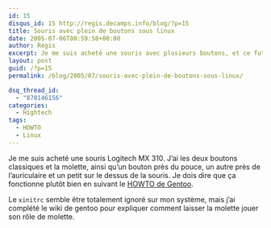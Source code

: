 ```yaml
---
id: 15
disqus_id: 15 http://regis.decamps.info/blog/?p=15
title: Souris avec plein de boutons sous linux
date: 2005-07-06T00:59:58+00:00
author: Régis
excerpt: Je me suis acheté une souris avec plusieurs boutons, et ce fut très simple à faire foncionner sous linux.
layout: post
guid: /?p=15
permalink: /blog/2005/07/souris-avec-plein-de-boutons-sous-linux/

dsq_thread_id:
  - "870146156"
categories:
  - Hightech
tags:
  - HOWTO
  - Linux
---
```

Je me suis acheté une souris Logitech MX 310.
J’ai les deux boutons classiques et la molette, ainsi qu’un bouton près du pouce, un autre près de l’auriculaire et un petit sur le dessus de la souris.
Je dois dire que ça fonctionne plutôt bien en suivant le [HOWTO de Gentoo](http://gentoo-wiki.com/HOWTO_Mouse_Nav_Buttons). 

Le `xinitrc` semble être totalement ignoré sur mon système, mais j’ai complété le wiki de gentoo pour expliquer comment laisser la molette jouer son rôle de molette.
